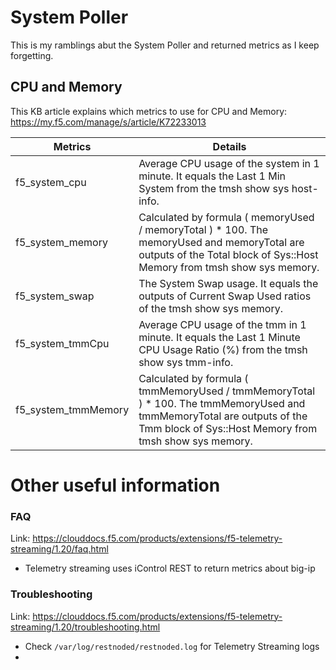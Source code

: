 # System Poller

This is my ramblings abut the System Poller and returned metrics as I keep forgetting.


## CPU and Memory

This KB article explains which metrics to use for CPU and Memory: https://my.f5.com/manage/s/article/K72233013

| Metrics	| Details |
| ------------- | ---------------- |
| f5_system_cpu |	Average CPU usage of the system in 1 minute. It equals the Last 1 Min System from the tmsh show sys host-info. |
| f5_system_memory |	Calculated by formula ( memoryUsed / memoryTotal ) * 100. </n> The memoryUsed and memoryTotal are outputs of the Total block of Sys::Host Memory from tmsh show sys memory. |
| f5_system_swap |	The System Swap usage. It equals the outputs of  Current Swap Used ratios of the tmsh show sys memory. |
| f5_system_tmmCpu |	Average CPU usage of the tmm in 1 minute. It equals the  Last 1 Minute CPU Usage Ratio (%) from the tmsh show sys tmm-info. |
| f5_system_tmmMemory |	Calculated by formula ( tmmMemoryUsed / tmmMemoryTotal ) * 100. </n> The tmmMemoryUsed and tmmMemoryTotal are outputs of the Tmm block of Sys::Host Memory from tmsh show sys memory. |


# Other useful information

### FAQ

Link: https://clouddocs.f5.com/products/extensions/f5-telemetry-streaming/1.20/faq.html

* Telemetry streaming uses iControl REST to return metrics about big-ip

### Troubleshooting

Link: https://clouddocs.f5.com/products/extensions/f5-telemetry-streaming/1.20/troubleshooting.html

* Check `/var/log/restnoded/restnoded.log` for Telemetry Streaming logs
* 
